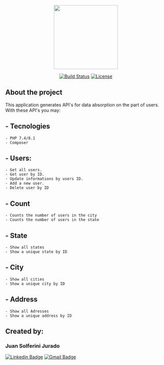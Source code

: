 <p align="center"><a href="https://laravel.com" target="_blank"><img src="https://mentesnotaveis.com.br/assets/img/logo.png" width="200"></a></p>

<p align="center">
<a href="https://travis-ci.org/laravel/framework"><img src="https://travis-ci.org/laravel/framework.svg" alt="Build Status"></a>
<a href="https://packagist.org/packages/laravel/framework"><img src="https://img.shields.io/packagist/l/laravel/framework" alt="License"></a>
</p>

## About the project

This application generates API's for data absorption on the part of users.
With these API's you may:

## - Tecnologies

    - PHP 7.4/8.1
    - Composer

## - Users:
    - Get all users.
    - Get user by ID.
    - Update informations by users ID.
    - Add a new user.
    - Delete user by ID

## - Count
    - Counts the number of users in the city
    - Counts the number of users in the state

## - State
    - Show all states
    - Show a unique state by ID

## - City
    - Show all cities
    - Show a unique city by ID

## - Address
    - Show all Adresses
    - Show a unique address by ID

## Created by:

### Juan Solferini Jurado

[![Linkedin Badge](https://img.shields.io/badge/-juanjurado-blue?style=flat-square&logo=Linkedin&logoColor=white&link=https://www.linkedin.com/in/juan-jurado-b87036141/)](https://www.linkedin.com/in/juan-jurado-b87036141/)
[![Gmail Badge](https://img.shields.io/badge/-juanconecti@gmail.com-c14438?style=flat-square&logo=Gmail&logoColor=white&link=mailto:juanconecti@gmail.com)](mailto:juanconecti@gmail.com)